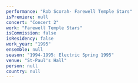 ```yaml
---
performance: "Rob Scorah- Farewell Temple Stars"
isPremiere: null
concert: "Concert 2"
work: "Farewell Temple Stars"
isCommission: false
isResidency: false
work_year: "1995"
ensemble: null
season: "1994-1995: Electric Spring 1995"
venue: "St-Paul's Hall"
person: null
country: null
---
```


